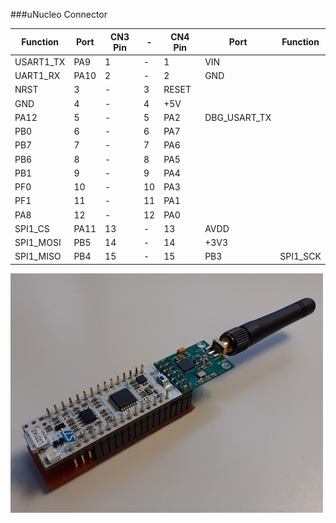 ###uNucleo Connector
                    
Function | Port | CN3 Pin |-| CN4 Pin |Port| Function
----------|------|-----------|-|----------|----|----------
USART1_TX|PA9|1|-|1|VIN|
UART1_RX|PA10|2|-|2|GND|
 |NRST|3|-|3|RESET|
 |GND|4|-|4|+5V|
|PA12|5|-|5|PA2|DBG_USART_TX
|PB0|6|-|6|PA7|
|PB7|7|-|7|PA6|
|PB6|8|-|8|PA5|
|PB1|9|-|9|PA4|
|PF0|10|-|10|PA3|
|PF1|11|-|11|PA1|
|PA8|12|-|12|PA0|
SPI1_CS|PA11|13|-|13|AVDD|
SPI1_MOSI|PB5|14|-|14|+3V3|
SPI1_MISO|PB4|15|-|15|PB3|SPI1_SCK

![](https://github.com/PavlenkoG/L031_nRF905/blob/master/Doc/uNucleo_with_nRF905.png)
